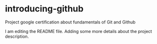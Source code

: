 # introducing-github
Project google certification about fundamentals of Git and Github

I am editing the README file. Adding some more details about the project description.
